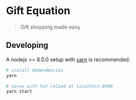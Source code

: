 # Gift Equation

> Gift shopping made easy

## Developing

A nodejs >= 8.0.0 setup with [yarn](https://yarnpkg.com/) is recommended.

```bash
# install dependencies
yarn

# serve with hot reload at localhost:8000
yarn start
```
